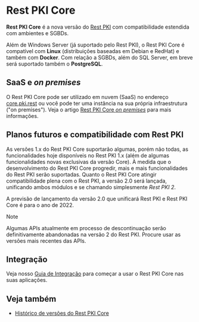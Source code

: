 ﻿# Rest PKI Core

**Rest PKI Core** é a nova versão do [Rest PKI](../index.md) com compatibilidade estendida com ambientes e SGBDs.

Além de Windows Server (já suportado pelo Rest PKI), o Rest PKI Core é compatível com **Linux** (distribuições baseadas em Debian e RedHat)
e também com **Docker**. Com relação a SGBDs, além do SQL Server, em breve será suportado também o **PostgreSQL**.

## SaaS e *on premises*

O Rest PKI Core pode ser utilizado em nuvem (SaaS) no endereço [core.pki.rest](https://core.pki.rest/) ou você pode ter uma instância na sua própria infraestrutura
("on premises"). Veja o artigo [Rest PKI Core *on premises*](on-premises/index.md) para mais informações.

## Planos futuros e compatibilidade com Rest PKI

As versões 1.x do Rest PKI Core suportarão algumas, porém não todas, as funcionalidades hoje disponíveis no Rest PKI 1.x (além de algumas funcionalidades
novas exclusivas da versão Core). À medida que o desenvolvimento do Rest PKI Core progredir, mais e mais funcionalidades do Rest PKI serão suportadas. Quanto
o Rest PKI Core atingir compatibilidade plena com o Rest PKI, a versão 2.0 será lançada, unificando ambos módulos e se chamando simplesmente *Rest PKI 2*.

A previsão de lançamento da versão 2.0 que unificará Rest PKI e Rest PKI Core é para o ano de 2022.

> [!NOTE]
> Algumas APIs atualmente em processo de descontinuação serão definitivamente abandonadas na versão 2 do Rest PKI. Procure usar as versões mais recentes das APIs.

## Integração

Veja nosso [Guia de Integração](integration/index.md) para começar a usar o Rest PKI Core nas suas aplicações.

## Veja também

* [Histórico de versões do Rest PKI Core](changelog.md)
